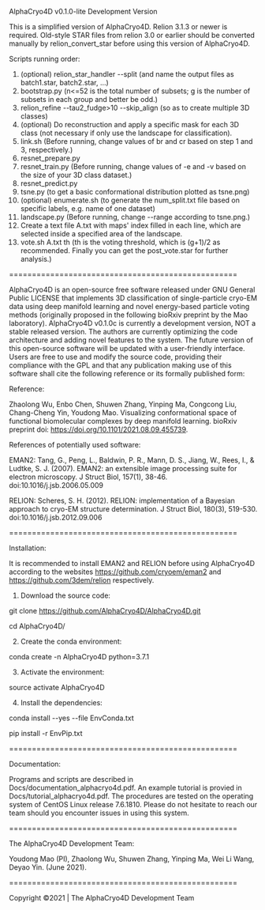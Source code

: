 AlphaCryo4D v0.1.0-lite Development Version

This is a simplified version of AlphaCryo4D. Relion 3.1.3 or newer is required. Old-style STAR files from relion 3.0 or earlier should be converted manually by relion_convert_star before using this version of AlphaCryo4D.

Scripts running order:  
1. (optional) relion_star_handler --split (and name the output files as batch1.star, batch2.star, ...)
2. bootstrap.py (n<=52 is the total number of subsets; g is the number of subsets in each group and better be odd.)
3. relion_refine --tau2_fudge>10 --skip_align (so as to create multiple 3D classes)
4. (optional) Do reconstruction and apply a specific mask for each 3D class (not necessary if only use the landscape for classification). 
5. link.sh (Before running, change values of br and cr based on step 1 and 3, respectively.)
6. resnet_prepare.py
7. resnet_train.py (Before running, change values of -e and -v based on the size of your 3D class dataset.)
8. resnet_predict.py
9. tsne.py (to get a basic conformational distribution plotted as tsne.png)
10. (optional) enumerate.sh (to generate the num_split.txt file based on specific labels, e.g. name of one dataset)
11. landscape.py (Before running, change --range according to tsne.png.)
12. Create a text file A.txt with maps' index filled in each line, which are selected inside a specified area of the landscape.
13. vote.sh A.txt th (th is the voting threshold, which is (g+1)/2 as recommended. Finally you can get the post_vote.star for further analysis.)

==================================================

AlphaCryo4D is an open-source free software released under GNU General Public LICENSE that implements 3D classification of single-particle cryo-EM data using deep manifold learning and novel energy-based particle voting methods (originally proposed in the following bioRxiv preprint by the Mao laboratory). AlphaCryo4D v0.1.0c is currently a development version, NOT a stable released version. The authors are currently optimizing the code architecture and adding novel features to the system. The future version of this open-source software will be updated with a user-friendly interface. Users are free to use and modify the source code, providing their compliance with the GPL and that any publication making use of this software shall cite the following reference or its formally published form:

Reference:

Zhaolong Wu, Enbo Chen, Shuwen Zhang, Yinping Ma, Congcong Liu, Chang-Cheng Yin, Youdong Mao. Visualizing conformational space of functional biomolecular complexes by deep manifold learning. bioRxiv preprint doi: https://doi.org/10.1101/2021.08.09.455739.

References of potentially used software:

EMAN2:
Tang, G., Peng, L., Baldwin, P. R., Mann, D. S., Jiang, W., Rees, I., & Ludtke, S. J. (2007). EMAN2: an extensible image processing suite for electron microscopy. J Struct Biol, 157(1), 38-46. doi:10.1016/j.jsb.2006.05.009

RELION:
Scheres, S. H. (2012). RELION: implementation of a Bayesian approach to cryo-EM structure determination. J Struct Biol, 180(3), 519-530. doi:10.1016/j.jsb.2012.09.006

==================================================

Installation:

It is recommended to install EMAN2 and RELION before using AlphaCryo4D according to the websites https://github.com/cryoem/eman2 and https://github.com/3dem/relion respectively.

1.  Download the source code: 

git clone https://github.com/AlphaCryo4D/AlphaCryo4D.git

cd AlphaCryo4D/

2.  Create the conda environment: 

conda create -n AlphaCryo4D python=3.7.1

3.  Activate the environment: 

source activate AlphaCryo4D

4.  Install the dependencies: 

conda install --yes --file EnvConda.txt 

pip install -r EnvPip.txt

==================================================

Documentation:

Programs and scripts are described in Docs/documentation_alphacryo4d.pdf. An example tutorial is provied in Docs/tutorial_alphacryo4d.pdf. The procedures are tested on the operating system of CentOS Linux release 7.6.1810. Please do not hesitate to reach our team should you encounter issues in using this system.

==================================================

The AlphaCryo4D Development Team:

Youdong Mao (PI), Zhaolong Wu, Shuwen Zhang, Yinping Ma, Wei Li Wang, Deyao Yin. (June 2021).

==================================================

Copyright ©2021 | The AlphaCryo4D Development Team
